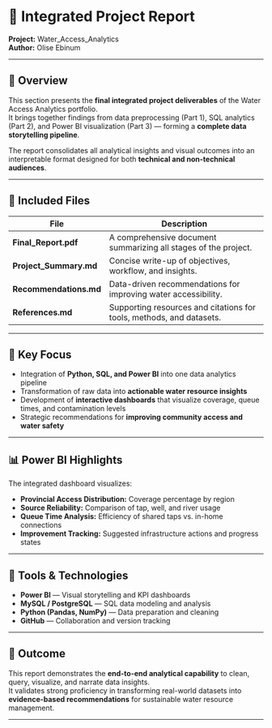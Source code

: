 # 🧾 Integrated Project Report  
**Project:** Water_Access_Analytics  
**Author:** Olise Ebinum  

---

## 📘 Overview  

This section presents the **final integrated project deliverables** of the Water Access Analytics portfolio.  
It brings together findings from data preprocessing (Part 1), SQL analytics (Part 2), and Power BI visualization (Part 3) — forming a **complete data storytelling pipeline**.

The report consolidates all analytical insights and visual outcomes into an interpretable format designed for both **technical and non-technical audiences**.

---

## 🧩 Included Files  

| File | Description |
|------|-------------|
| **Final_Report.pdf** | A comprehensive document summarizing all stages of the project. |
| **Project_Summary.md** | Concise write-up of objectives, workflow, and insights. |
| **Recommendations.md** | Data-driven recommendations for improving water accessibility. |
| **References.md** | Supporting resources and citations for tools, methods, and datasets. |

---

## 🧠 Key Focus  

- Integration of **Python, SQL, and Power BI** into one data analytics pipeline  
- Transformation of raw data into **actionable water resource insights**  
- Development of **interactive dashboards** that visualize coverage, queue times, and contamination levels  
- Strategic recommendations for **improving community access and water safety**

---

## 📊 Power BI Highlights  

The integrated dashboard visualizes:
- **Provincial Access Distribution:** Coverage percentage by region  
- **Source Reliability:** Comparison of tap, well, and river usage  
- **Queue Time Analysis:** Efficiency of shared taps vs. in-home connections  
- **Improvement Tracking:** Suggested infrastructure actions and progress states  

---

## 🧰 Tools & Technologies  

- **Power BI** — Visual storytelling and KPI dashboards  
- **MySQL / PostgreSQL** — SQL data modeling and analysis  
- **Python (Pandas, NumPy)** — Data preparation and cleaning  
- **GitHub** — Collaboration and version tracking  

---

## 🚀 Outcome  

This report demonstrates the **end-to-end analytical capability** to clean, query, visualize, and narrate data insights.  
It validates strong proficiency in transforming real-world datasets into **evidence-based recommendations** for sustainable water resource management.

---


